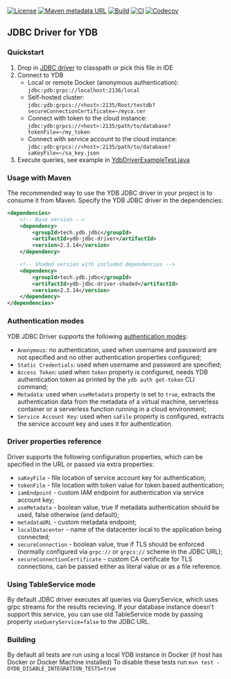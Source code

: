 [![License](https://img.shields.io/badge/License-Apache%202.0-blue.svg)](https://github.com/ydb-platform/ydb-jdbc-driver/blob/master/LICENSE)
[![Maven metadata URL](https://img.shields.io/maven-metadata/v?metadataUrl=https%3A%2F%2Frepo1.maven.org%2Fmaven2%2Ftech%2Fydb%2Fjdbc%2Fydb-jdbc-driver%2Fmaven-metadata.xml)](https://mvnrepository.com/artifact/tech.ydb.jdbc/ydb-jdbc-driver)
[![Build](https://img.shields.io/github/actions/workflow/status/ydb-platform/ydb-jdbc-driver/build.yaml)](https://github.com/ydb-platform/ydb-jdbc-driver/actions/workflows/build.yaml)
[![CI](https://img.shields.io/github/actions/workflow/status/ydb-platform/ydb-jdbc-driver/ci.yaml?label=CI)](https://github.com/ydb-platform/ydb-jdbc-driver/actions/workflows/ci.yaml)
[![Codecov](https://img.shields.io/codecov/c/github/ydb-platform/ydb-jdbc-driver)](https://app.codecov.io/gh/ydb-platform/ydb-jdbc-driver)

## JDBC Driver for YDB

### Quickstart

1) Drop in [JDBC driver](https://github.com/ydb-platform/ydb-jdbc-driver/releases) to classpath or pick this file in IDE
2) Connect to YDB
   * Local or remote Docker (anonymous authentication):<br>`jdbc:ydb:grpc://localhost:2136/local`
   * Self-hosted cluster:<br>`jdbc:ydb:grpcs://<host>:2135/Root/testdb?secureConnectionCertificate=~/myca.cer`
   * Connect with token to the cloud instance:<br>`jdbc:ydb:grpcs://<host>:2135/path/to/database?tokenFile=~/my_token`
   * Connect with service account to the cloud instance:<br>`jdbc:ydb:grpcs://<host>:2135/path/to/database?saKeyFile=~/sa_key.json`
3) Execute queries, see example in [YdbDriverExampleTest.java](jdbc/src/test/java/tech/ydb/jdbc/YdbDriverExampleTest.java)

### Usage with Maven
The recommended way to use the YDB JDBC driver in your project is to consume it from Maven.
Specify the YDB JDBC driver in the dependencies:

```xml
<dependencies>
    <!-- Base version -->
    <dependency>
        <groupId>tech.ydb.jdbc</groupId>
        <artifactId>ydb-jdbc-driver</artifactId>
        <version>2.3.14</version>
    </dependency>

    <!-- Shaded version with included dependencies -->
    <dependency>
        <groupId>tech.ydb.jdbc</groupId>
        <artifactId>ydb-jdbc-driver-shaded</artifactId>
        <version>2.3.14</version>
    </dependency>
</dependencies>
```
### Authentication modes

YDB JDBC Driver supports the following [authentication modes](https://ydb.tech/en/docs/reference/ydb-sdk/auth):
* `Anonymous`: no authentication, used when username and password are not specified and no other authentication properties configured;
* `Static Credentials`: used when username and password are specified;
* `Access Token`: used when `token` property is configured, needs YDB authentication token as printed by the `ydb auth get-token` CLI command;
* `Metadata`: used when `useMetadata` property is set to `true`, extracts the authentication data from the metadata of a virtual machine, serverless container or a serverless function running in a cloud environment;
* `Service Account Key`: used when `saFile` property is configured, extracts the service account key and uses it for authentication.

### Driver properties reference

Driver supports the following configuration properties, which can be specified in the URL or passed via extra properties:
* `saKeyFile` - file location of service account key for authentication;
* `tokenFile` - file location with token value for token based authentication;
* `iamEndpoint` - custom IAM endpoint for authentication via service account key;
* `useMetadata` - boolean value, true if metadata authentication should be used, false otherwise (and default);
* `metadataURL` - custom metadata endpoint;
* `localDatacenter` - name of the datacenter local to the application being connected;
* `secureConnection` - boolean value, true if TLS should be enforced (normally configured via `grpc://` or `grpcs://` scheme in the JDBC URL);
* `secureConnectionCertificate` - custom CA certificate for TLS connections, can be passed either as literal value or as a file reference.

### Using TableService mode
By default JDBC driver executes all queries via QueryService, which uses grpc streams for the results recieving.
If your database instance doesn't support this service, you can use old TableService mode by passing property `useQueryService=false` to the JDBC URL.

### Building
By default all tests are run using a local YDB instance in Docker (if host has Docker or Docker Machine installed)
To disable these tests run `mvn test -DYDB_DISABLE_INTEGRATION_TESTS=true`

